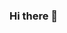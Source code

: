 ### Hi there 👋

<!--
**worexxxy/worexxxy** is a ✨ _special_ ✨ repository because its `README.md` (this file) appears on your GitHub profile.
python
Here are some ideas to get you started:

- 🔭 I’m currently working on ...
- 🌱 I’m currently learning ...
- 👯 I’m looking to collaborate on ...
- 🤔 I’m looking for help with ...
- 💬 Ask me about ...
- 📫 How to reach me: ...
- 😄 Pronouns: ...
- ⚡ Fun fact: ...
-->
